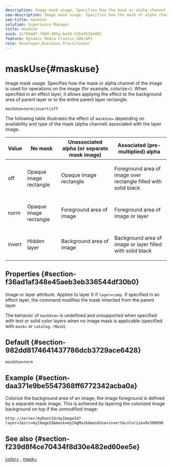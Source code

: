 ```yaml
---
description: Image mask usage. Specifies how the mask or alpha channel of the image is used for operations on the image (for example, colorize=). When specified in an effect layer, it allows applying the effect to the background area of parent layer or to the entire parent layer rectangle.
seo-description: Image mask usage. Specifies how the mask or alpha channel of the image is used for operations on the image (for example, colorize=). When specified in an effect layer, it allows applying the effect to the background area of parent layer or to the entire parent layer rectangle.
seo-title: maskUse
solution: Experience Manager
title: maskUse
uuid: 2c70da87-f869-495a-be50-226a4516e002
feature: Dynamic Media Classic,SDK/API
role: Developer,Business Practitioner
---
```


# maskUse{#maskuse}

Image mask usage. Specifies how the mask or alpha channel of the image is used for operations on the image (for example, colorize=). When specified in an effect layer, it allows applying the effect to the background area of parent layer or to the entire parent layer rectangle.

 `maskUse=norm|invert|off`

The following table illustrates the effect of `maskUse=` depending on availability and type of the mask (alpha channel) associated with the layer image.

<table id="table_B765F6A765F548948531AF26DA0B4360"> 
 <thead> 
  <tr> 
   <th class="entry"> <b> Value</b> </th> 
   <th class="entry"> <b> No mask</b> </th> 
   <th class="entry"> <b> Unassociated alpha (or separate mask image)</b> </th> 
   <th class="entry"> <b> Associated (pre-multiplied) alpha</b> </th> 
  </tr> 
 </thead>
 <tbody> 
  <tr> 
   <td> <p> <span class="codeph"> off </span> </p> </td> 
   <td> <p> Opaque image rectangle </p> </td> 
   <td> <p> Opaque image rectangle </p> </td> 
   <td> <p> Foreground area of image over rectangle filled with solid black </p> </td> 
  </tr> 
  <tr> 
   <td> <p> <span class="codeph"> norm </span> </p> </td> 
   <td> <p> Opaque image rectangle </p> </td> 
   <td> <p> Foreground area of image </p> </td> 
   <td> <p> Foreground area of image or layer </p> </td> 
  </tr> 
  <tr> 
   <td> <p> <span class="codeph"> invert </span> </p> </td> 
   <td> <p> Hidden layer </p> </td> 
   <td> <p> Background area of image </p> </td> 
   <td> <p> Background area of image or layer filled with solid black </p> </td> 
  </tr> 
 </tbody> 
</table>

## Properties {#section-f36ad1af348e45aeb3eb336544df30b0}

Image or layer attribute. Applies to layer 0 if `layer=comp`. If specified in an effect layer, the command modifies the mask inherited from the parent layer.

The behavior of `maskUse=` is undefined and unsupported when specified with text or solid color layers when no image mask is applicable (specified with `mask=` or `catalog::Mask`).

## Default {#section-982dd8174641437786dcb3729ace6428}

`maskUse=norm`

## Example {#section-daa371e9be5547368ff6772342acba0a}

Colorize the background area of an image; the image foreground is defined by a separate mask image. This is achieved by layering the colorized image background on top if the unmodified image:

`http://server/myRootId/myImageId?layer=1&src=myImageId&mask=myImgMask&maskUse=invert&colorize=0x306090`

## See also {#section-f239d8f4ce70434f8d30e482ed60ee5e}

[color=](/help/aem-is-ir-api/is-api/http-ref/image-serving-api-ref/c-http-protocol-reference/c-data-types/r-is-http-color.md) , [mask=](../../../../../is-api/http-ref/image-serving-api-ref/c-http-protocol-reference/c-command-reference/r-mask.md#reference-922254e027404fb890b850e2723ee06e)  
